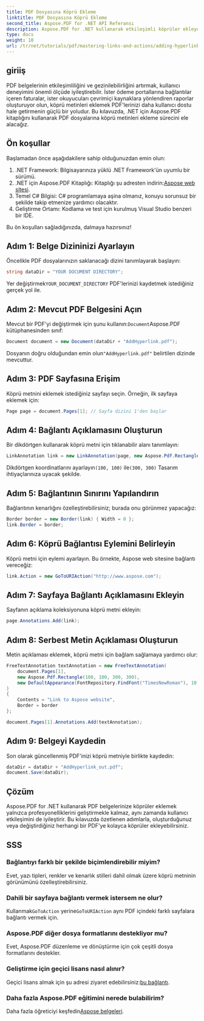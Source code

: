 ```yaml
---
title: PDF Dosyasına Köprü Ekleme
linktitle: PDF Dosyasına Köprü Ekleme
second_title: Aspose.PDF for .NET API Referansı
description: Aspose.PDF for .NET kullanarak etkileşimli köprüler ekleyerek PDF belgelerinizin işlevselliğini nasıl artıracağınızı keşfedin. Bu kapsamlı kılavuz adım adım bir eğitim sunar.
type: docs
weight: 10
url: /tr/net/tutorials/pdf/mastering-links-and-actions/adding-hyperlink/
---
```

## giriiş

PDF belgelerinin etkileşimliliğini ve gezinilebilirliğini artırmak, kullanıcı deneyimini önemli ölçüde iyileştirebilir. İster ödeme portallarına bağlantılar içeren faturalar, ister okuyucuları çevrimiçi kaynaklara yönlendiren raporlar oluşturuyor olun, köprü metinleri eklemek PDF'lerinizi daha kullanıcı dostu hale getirmenin güçlü bir yoludur. Bu kılavuzda, .NET için Aspose.PDF kitaplığını kullanarak PDF dosyalarına köprü metinleri ekleme sürecini ele alacağız.

## Ön koşullar

Başlamadan önce aşağıdakilere sahip olduğunuzdan emin olun:

1. .NET Framework: Bilgisayarınıza yüklü .NET Framework'ün uyumlu bir sürümü.
2.  .NET için Aspose.PDF Kitaplığı: Kitaplığı şu adresten indirin:[Aspose web sitesi](https://releases.aspose.com/pdf/net/).
3. Temel C# Bilgisi: C# programlamaya aşina olmanız, konuyu sorunsuz bir şekilde takip etmenize yardımcı olacaktır.
4. Geliştirme Ortamı: Kodlama ve test için kurulmuş Visual Studio benzeri bir IDE.

Bu ön koşulları sağladığınızda, dalmaya hazırsınız!

## Adım 1: Belge Dizininizi Ayarlayın

Öncelikle PDF dosyalarınızın saklanacağı dizini tanımlayarak başlayın:

```csharp
string dataDir = "YOUR DOCUMENT DIRECTORY";
```

 Yer değiştirmek`YOUR_DOCUMENT_DIRECTORY` PDF'lerinizi kaydetmek istediğiniz gerçek yol ile.

## Adım 2: Mevcut PDF Belgesini Açın

 Mevcut bir PDF'yi değiştirmek için şunu kullanın:`Document`Aspose.PDF kütüphanesinden sınıf:

```csharp
Document document = new Document(dataDir + "AddHyperlink.pdf");
```

 Dosyanın doğru olduğundan emin olun`"AddHyperlink.pdf"` belirtilen dizinde mevcuttur.

## Adım 3: PDF Sayfasına Erişim

Köprü metnini eklemek istediğiniz sayfayı seçin. Örneğin, ilk sayfaya eklemek için:

```csharp
Page page = document.Pages[1]; // Sayfa dizini 1'den başlar
```

## Adım 4: Bağlantı Açıklamasını Oluşturun

Bir dikdörtgen kullanarak köprü metni için tıklanabilir alanı tanımlayın:

```csharp
LinkAnnotation link = new LinkAnnotation(page, new Aspose.Pdf.Rectangle(100, 100, 300, 300));
```

 Dikdörtgen koordinatlarını ayarlayın`(100, 100)` ile`(300, 300)` Tasarım ihtiyaçlarınıza uyacak şekilde.

## Adım 5: Bağlantının Sınırını Yapılandırın

Bağlantının kenarlığını özelleştirebilirsiniz; burada onu görünmez yapacağız:

```csharp
Border border = new Border(link) { Width = 0 };
link.Border = border;
```

## Adım 6: Köprü Bağlantısı Eylemini Belirleyin

Köprü metni için eylemi ayarlayın. Bu örnekte, Aspose web sitesine bağlantı vereceğiz:

```csharp
link.Action = new GoToURIAction("http://www.aspose.com");
```

## Adım 7: Sayfaya Bağlantı Açıklamasını Ekleyin

Sayfanın açıklama koleksiyonuna köprü metni ekleyin:

```csharp
page.Annotations.Add(link);
```

## Adım 8: Serbest Metin Açıklaması Oluşturun

Metin açıklaması eklemek, köprü metni için bağlam sağlamaya yardımcı olur:

```csharp
FreeTextAnnotation textAnnotation = new FreeTextAnnotation(
    document.Pages[1], 
    new Aspose.Pdf.Rectangle(100, 100, 300, 300), 
    new DefaultAppearance(FontRepository.FindFont("TimesNewRoman"), 10, Color.Blue)
)
{
    Contents = "Link to Aspose website",
    Border = border
};

document.Pages[1].Annotations.Add(textAnnotation);
```

## Adım 9: Belgeyi Kaydedin

Son olarak güncellenmiş PDF'inizi köprü metniyle birlikte kaydedin:

```csharp
dataDir = dataDir + "AddHyperlink_out.pdf";
document.Save(dataDir);
```

## Çözüm

Aspose.PDF for .NET kullanarak PDF belgelerinize köprüler eklemek yalnızca profesyonelliklerini geliştirmekle kalmaz, aynı zamanda kullanıcı etkileşimini de iyileştirir. Bu kılavuzda özetlenen adımlarla, oluşturduğunuz veya değiştirdiğiniz herhangi bir PDF'ye kolayca köprüler ekleyebilirsiniz.

## SSS

### Bağlantıyı farklı bir şekilde biçimlendirebilir miyim?  
Evet, yazı tipleri, renkler ve kenarlık stilleri dahil olmak üzere köprü metninin görünümünü özelleştirebilirsiniz.

### Dahili bir sayfaya bağlantı vermek istersem ne olur?  
 Kullanmak`GoToAction` yerine`GoToURIAction` aynı PDF içindeki farklı sayfalara bağlantı vermek için.

### Aspose.PDF diğer dosya formatlarını destekliyor mu?  
Evet, Aspose.PDF düzenleme ve dönüştürme için çok çeşitli dosya formatlarını destekler.

### Geliştirme için geçici lisans nasıl alınır?  
 Geçici lisans almak için şu adresi ziyaret edebilirsiniz:[bu bağlantı](https://purchase.aspose.com/temporary-license/).

### Daha fazla Aspose.PDF eğitimini nerede bulabilirim?  
 Daha fazla öğreticiyi keşfedin[Aspose belgeleri](https://reference.aspose.com/pdf/net/).